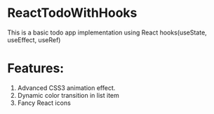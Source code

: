 # ReactTodoWithHooks
This is a basic todo app implementation using React hooks(useState, useEffect, useRef)
# Features:
1. Advanced CSS3 animation effect.
2. Dynamic color transition in list item
3. Fancy React icons

